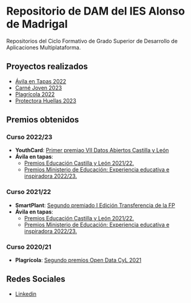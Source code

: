 # Repositorio de DAM del IES Alonso de Madrigal

Repositorios del Ciclo Formativo de Grado Superior de Desarrollo de Aplicaciones Multiplataforma.

## Proyectos realizados

- [Ávila en Tapas 2022](https://avilaentapas.sitehub.es)
- [Carné Joven 2023](https://youthcard.sitehub.es)
- [Plagrícola 2022](https://plagricola.sitehub.es)
- [Protectora Huellas 2023](https://huellas.sitehub.es)

## Premios obtenidos

### Curso 2022/23
- **YouthCard**: [Primer premiao VII Datos Abiertos Castilla y León](https://datosabiertos.jcyl.es/web/jcyl/RISP/es/Plantilla100/1285331978647/_/_/_)
- **Ávila en tapas**:
  - [Premios Educación Castilla y León 2021/22.](https://comunicacion.jcyl.es/web/jcyl/Comunicacion/es/Plantilla100Detalle/1284877983892/NotaPrensa/1285228858153/Comunicacion)
  - [Premios Ministerio de Educación: Experiencia educativa e inspiradora 2022/23.](https://www.educacionyfp.gob.es/servicios-al-ciudadano/catalogo/general/28/2895236/ficha/2895236-2022.html)

### Curso 2021/22
- **SmartPlant**: [Segundo premiado I Edición Transferencia de la FP](https://fpempresa.net/noticias/smartplant-propone-un-cambio-en-el-sistema-agroalimentario/)
- **Ávila en tapas**:
  - [Premios Educación Castilla y León 2021/22.](https://comunicacion.jcyl.es/web/jcyl/Comunicacion/es/Plantilla100Detalle/1284877983892/NotaPrensa/1285228858153/Comunicacion)
  - [Premios Ministerio de Educación: Experiencia educativa e inspiradora 2022/23.](https://www.educacionyfp.gob.es/servicios-al-ciudadano/catalogo/general/28/2895236/ficha/2895236-2022.html)

### Curso 2020/21
- **Plagrícola**: [Segundo premios Open Data CyL 2021](https://datosabiertos.jcyl.es/web/es/concurso-datos-abiertos/premiados-v-concurso.html)

## Redes Sociales
- [Linkedin](https://www.linkedin.com/school/ies-alonso-de-madrigal)
